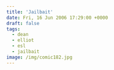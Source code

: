 ```yaml
---
title: 'Jailbait'
date: Fri, 16 Jun 2006 17:29:00 +0000
draft: false
tags:
  - dean
  - elliot
  - esl
  - jailbait
image: /img/comic182.jpg
---
```


